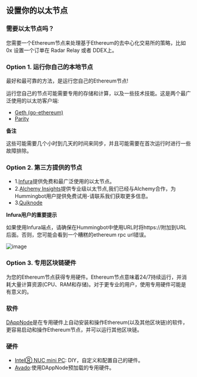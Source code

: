 ## 设置你的以太节点

### 需要以太节点吗？

您需要一个Ethereum节点来处理基于Ethereum的去中心化交易所的策略，比如0x 设置一个订单在 Radar Relay 或者 DDEX上。


### Option 1. 运行你自己的本地节点

最好和最可靠的方法，是运行您自己的Ethereum节点!

运行您自己的节点可能需要专用的存储和计算，以及一些技术技能。这是两个最广泛使用的以太坊客户端:

- [Geth (go-ethereum)](https://github.com/ethereum/go-ethereum/wiki/Building-Ethereum)
- [Parity](https://github.com/paritytech/parity-ethereum)

**备注**

这些可能需要几个小时到几天的时间来同步，并且可能需要在首次运行时进行一些故障排除。

### Option 2. 第三方提供的节点

- 1.[Infura](https://infura.io/)提供免费和最广泛使用的以太节点。
- 2.[Alchemy Insights](https://alchemyinsights.io/)提供专业级以太节点,我们已经与Alchemy合作，为Hummingbot用户提供免费试用-请联系我们获取更多信息。
- 3.[Quiknode](https://quiknode.io/)

**Infura用户的重要提示**

如果使用Infura端点，请确保在Hummingbot中使用URL时将https://附加到URL后面。否则，您可能会看到一个糟糕的ethereum rpc url错误。

![image](https://github.com/syuukawa/hummingbot_chinese/blob/master/images/do-i-need-an-ethereum-node-001.png)


### Option 3. 专用区块链硬件

为您的Ethereum节点获得专用硬件。Ethereum节点意味着24/7持续运行，并消耗大量计算资源(CPU、RAM和存储)。对于更专业的用户，使用专用硬件可能是有意义的。

### 软件

[DAppNode](https://dappnode.io/)是在专用硬件上自动安装和操作Ethereum(以及其他区块链)的软件，更容易启动和操作Ethereum节点，并可以运行其他区块链。

### 硬件


- [IntelⓇ NUC mini PC](https://www.intel.com/content/www/us/en/products/boards-kits/nuc.html): DIY，自定义和配置自己的硬件。
- [Avado](https://ava.do/):使用DAppNode预加载的专用硬件。
